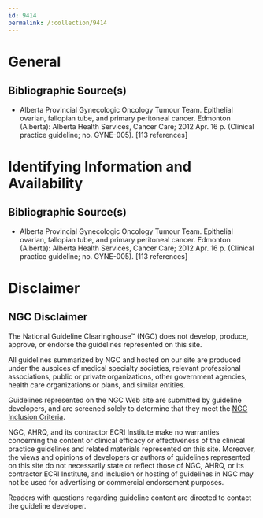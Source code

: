 ```yaml
---
id: 9414
permalink: /:collection/9414
---
```


# General

## Bibliographic Source(s)

- Alberta Provincial Gynecologic Oncology Tumour Team. Epithelial ovarian, fallopian tube, and primary peritoneal cancer. Edmonton (Alberta): Alberta Health Services, Cancer Care; 2012 Apr. 16 p. (Clinical practice guideline; no. GYNE-005). [113 references]

# Identifying Information and Availability

## Bibliographic Source(s)

- Alberta Provincial Gynecologic Oncology Tumour Team. Epithelial ovarian, fallopian tube, and primary peritoneal cancer. Edmonton (Alberta): Alberta Health Services, Cancer Care; 2012 Apr. 16 p. (Clinical practice guideline; no. GYNE-005). [113 references]

# Disclaimer

## NGC Disclaimer

The National Guideline Clearinghouse™ (NGC) does not develop, produce, approve, or endorse the guidelines represented on this site.

All guidelines summarized by NGC and hosted on our site are produced under the auspices of medical specialty societies, relevant professional associations, public or private organizations, other government agencies, health care organizations or plans, and similar entities.

Guidelines represented on the NGC Web site are submitted by guideline developers, and are screened solely to determine that they meet the [NGC Inclusion Criteria](/help-and-about/summaries/inclusion-criteria).

NGC, AHRQ, and its contractor ECRI Institute make no warranties concerning the content or clinical efficacy or effectiveness of the clinical practice guidelines and related materials represented on this site. Moreover, the views and opinions of developers or authors of guidelines represented on this site do not necessarily state or reflect those of NGC, AHRQ, or its contractor ECRI Institute, and inclusion or hosting of guidelines in NGC may not be used for advertising or commercial endorsement purposes.

Readers with questions regarding guideline content are directed to contact the guideline developer.

